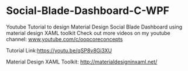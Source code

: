 # Social-Blade-Dashboard-C-WPF

Youtube Tutorial to design Material Design Social Blade Dashboard using material design XAML toolkit
Check out more videos on my youtube channel: www.youtube.com/c/oopcoreconcepts

Tutorial Link:https://youtu.be/qSP8v8Gi3XU

Material Design XAML Toolkit: http://materialdesigninxaml.net/
